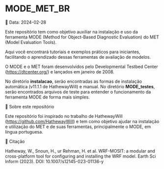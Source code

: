 # MODE_MET_BR 

📅 Data: 2024-02-28

Este repositório tem como objetivo auxiliar na instalação e uso da ferramenta MODE (Method for Object-Based Diagnostic Evaluation) do MET (Model Evaluation Tools).

Aqui você encontrará tutoriais e exemplos práticos para iniciantes, facilitando o aprendizado dessas ferramentas de avaliação de modelos.

O MODE e o MET foram desenvolvidos pelo Developmental Testbed Center (https://dtcenter.org/) e lançados em janeiro de 2008.

No diretório **instalacao**, serão encontradas as formas de instalação automática (v11.1.1 de HathewayWill) e manual.
No diretório **MODE_testes**, serão encontrados arquivos de teste para entender o funcionamento da ferramenta MODE de forma mais simples.

📌 Sobre este repositório

Este repositório foi inspirado no trabalho de HathewayWill (https://github.com/HathewayWill) e tem como objetivo ajudar na instalação e utilização do MET e de suas ferramentas, principalmente o MODE, em língua portuguesa.

📖 Citação

Hatheway, W., Snoun, H., ur Rehman, H. et al. WRF-MOSIT: a modular and cross-platform tool for configuring and installing the WRF model. Earth Sci Inform (2023). DOI: 10.1007/s12145-023-01136-y
